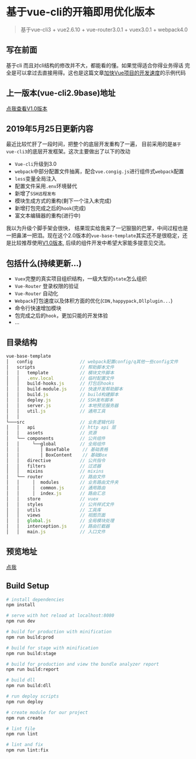 # 基于vue-cli的开箱即用优化版本

> 基于vue-cli3 + vue2.6.10 + vue-router3.0.1 + vuex3.0.1 + webpack4.0

## 写在前面

基于cli 而且对cli结构的修改并不大，都能看的懂。如果觉得适合你得业务得话 完全是可以拿过去直接用得。这也是这篇文章[加快Vue项目的开发速度](https://github.com/QDMarkMan/CodeBlog/blob/master/Vue/%E5%8A%A0%E5%BF%ABVue%E9%A1%B9%E7%9B%AE%E7%9A%84%E5%BC%80%E5%8F%91%E9%80%9F%E5%BA%A6.md)的示例代码


## 上一版本(vue-cli2.9base)地址

<font color=red>[点我查看V1.0版本](https://github.com/QDMarkMan/vue-base-template/tree/vue-cli2.9base)</font>


## 2019年5月25日更新内容

最近比较忙肝了一段时间，把整个的底层开发重构了一遍， 目前采用的是`基于vue-cli3`的底层开发框架。这次主要做出了以下的改动

- `Vue-cli`升级到3.0
- `webpack`中部分配置文件抽离，配合`vue.congig.js`进行组件式`webpack`配置
- `less`变量全局注入
- 配置文件采用`.env`环境替代
- 新增了`SSH远程发布`
- 模块生成方式的重构(剩下一个注入未完成)
- 新增打包完成之后的`hook`(完成)
- 富文本编辑器的重构(进行中)

我以为升级个脚手架会很快， 结果现实给我来了一记狠狠的巴掌，中间过程也是一把鼻涕一把泪。现在这个2.0版本的`vue-base-template`其实还不是很稳定，还是比较推荐使用[V1.0版本](https://github.com/QDMarkMan/vue-base-template/tree/vue-cli2.9base), 后续的组件开发中希望大家能多提意见交流。

## 包括什么(持续更新...)
- `Vuex`完整的真实项目组织结构，一级大型的`state`怎么组织
- `Vue-Router` 登录权限的验证
- `Vue-Router` 自动化
- `Webpack`打包速度以及体积方面的优化(`CDN,happypack,Dllplugin...`)
- 命令行快速增加模块
- 包完成之后的`hook`，更加只能的开发体验
- ...

## 目录结构
```js
vue-base-template
│   config                  // webpack配置config/q其他一些config文件
│   scripts                 // 帮助脚本文件
│   │   template            // 模块文件脚本
│   │   .env.local          // 临时配置文件
│   │   build-hooks.js      // 打包后hooks
│   │   build-module.js     // 快速开发帮助脚本
│   │   build.js            // build构建脚本
│   │   deploy.js           // SSH发布脚本
│   │   server.js           // 本地预览服务器
│   │   util.js             // 通用工具
│   │   
└───src                     // 业务逻辑代码
│   │   api                 // http api 层
│   │   assets              // 资源
│   └── components          // 公共组件
│   │     └──global         // 全局组件
│   │        │ BaseTable     // 基础表格
│   │        │ BoxContent    // 基础Box
│   │   directive           // 公共指令
│   │   filters             // 过滤器
│   │   mixins              // mixins
│   └── router              // 路由文件
│   │     │  modules        // 业务路由文件夹
│   │     │  common.js      // 通用路由
│   │     │  index.js       // 路由汇总
│   │   store               // vuex
│   │   styles              // 公共样式文件
│   │   utils               // 工具库
│   │   views               // 视图页面
│   │   global.js           // 全局模块处理
│   │   interception.js     // 路由拦截器
│   │   main.js             // 入口文件
```

## 预览地址
[点我](https://qdmarkman.github.io/vue-base-template/dist/index.html)

## Build Setup

``` bash
# install dependencies
npm install

# serve with hot reload at localhost:8080
npm run dev

# build for production with minification
npm run build:prod

# build for stage with minification
npm run build:stage

# build for production and view the bundle analyzer report
npm run build:report

# build dll
npm run build:dll

# run deploy scripts
npm run deploy

# create module for our project
npm run create 

# lint file
npm run lint 

# lint and fix
npm run lint:fix 
```
